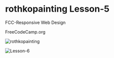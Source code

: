 # rothkopainting Lesson-5
FCC-Responsive Web Design

FreeCodeCamp.org 

![rothkopainting](https://github.com/Uzmakh/rothkopainting/assets/91914613/05ac0733-b65c-4661-bb16-0df6d4610a4f)

![Lesson-6](https://github.com/Uzmakh/rothkopainting/assets/91914613/d1ca1298-b5b5-4ab1-94e4-fc5be943cfee)
